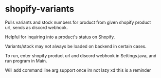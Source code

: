 # shopify-variants
Pulls variants and stock numbers for product from given shopify product url, sends as discord webhook. 

Helpful for inquiring into a product's status on Shopify. 

Variants/stock may not always be loaded on backend in certain cases.

To run, enter shopify product url and discord webhook in Settings.java, and run program in Main. 

Will add command line arg support once im not lazy xd this is a reminder

